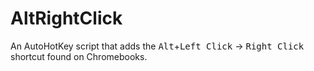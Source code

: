 # AltRightClick
An AutoHotKey script that adds the <kbd>Alt</kbd>+<kbd>Left Click</kbd> → <kbd>Right Click</kbd> shortcut found on Chromebooks.
